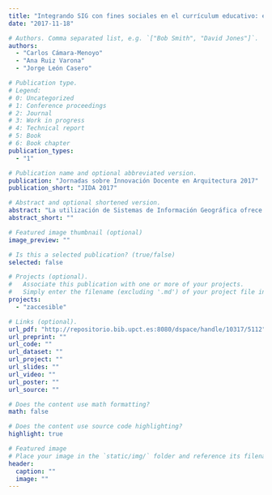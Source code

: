 ```yaml
---
title: "Integrando SIG con fines sociales en el currículum educativo: el caso de Zaragoza Accesible"
date: "2017-11-18"

# Authors. Comma separated list, e.g. `["Bob Smith", "David Jones"]`.
authors:
  - "Carlos Cámara-Menoyo"
  - "Ana Ruiz Varona"
  - "Jorge León Casero"

# Publication type.
# Legend:
# 0: Uncategorized
# 1: Conference proceedings
# 2: Journal
# 3: Work in progress
# 4: Technical report
# 5: Book
# 6: Book chapter
publication_types:
  - "1"

# Publication name and optional abbreviated version.
publication: "Jornadas sobre Innovación Docente en Arquitectura 2017"
publication_short: "JIDA 2017"

# Abstract and optional shortened version.
abstract: "La utilización de Sistemas de Información Geográfica ofrece grandes posibilidades a todos aquellos profesionales cuya actividad esté relacionada con la ciudad y el territorio, como son los arquitectos dedicados a la práctica urbanística. Conscientes de esta nueva realidad, en la Escuela de Arquitectura y Tecnología de la Universidad San Jorge (de ahora en adelante EARTE y USJ, respectivamente) hemos iniciado una serie de acciones para la introducción paulatina de dichas herramientas tecnológicas. Una de dichas acciones es la realización de la Práctica denominada \"Mapear para construir una Zaragoza Accesible\" y que es objeto de la presente comunicación. En las siguientes páginas desarrollamos sus objetivos, metodología y particularidades. Los resultados dan claves de cómo se ha vehiculado tanto la integración de herramientas TIC como la problemática de la accesibilidad de las personas con diversidad funcional dentro de la asignatura de Urbanismo VI, de cuarto curso del Grado de Arquitectura."
abstract_short: ""

# Featured image thumbnail (optional)
image_preview: ""

# Is this a selected publication? (true/false)
selected: false

# Projects (optional).
#   Associate this publication with one or more of your projects.
#   Simply enter the filename (excluding '.md') of your project file in `content/project/`.
projects:
  - "zaccesible"

# Links (optional).
url_pdf: "http://repositorio.bib.upct.es:8080/dspace/handle/10317/5112"
url_preprint: ""
url_code: ""
url_dataset: ""
url_project: ""
url_slides: ""
url_video: ""
url_poster: ""
url_source: ""

# Does the content use math formatting?
math: false

# Does the content use source code highlighting?
highlight: true

# Featured image
# Place your image in the `static/img/` folder and reference its filename below, e.g. `image: "example.jpg"`.
header:
  caption: ""
  image: ""
---
```

